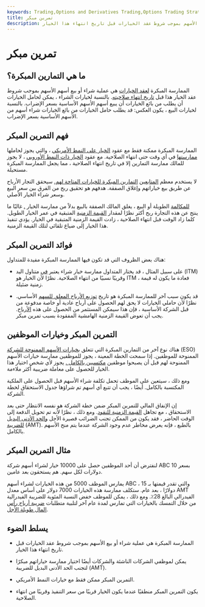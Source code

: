 ```yaml
---
keywords: Trading,Options and Derivatives Trading,Options Trading Strategy and Education,Options and Derivatives,Strategy and Education
title: تمرين مبكر
description: الممارسة المبكرة هي عملية شراء أو بيع الأسهم بموجب شروط عقد الخيارات قبل تاريخ انتهاء هذا الخيار.
---
```


# تمرين مبكر
## ما هي التمارين المبكرة؟

الممارسة المبكرة [لعقد الخيارات](/optionscontract) هي عملية شراء أو بيع أسهم الأسهم بموجب شروط عقد الخيار هذا قبل [تاريخ انتهاء صلاحيته](/expirationdate). بالنسبة لخيارات الشراء ، يمكن لحامل الخيارات أن يطلب من بائع الخيارات أن يبيع أسهم الأسهم الأساسية بسعر الإضراب. بالنسبة لخيارات البيع ، يكون العكس: قد يطلب حامل الخيارات من بائع الخيارات شراء أسهم من الأسهم الأساسية بسعر الإضراب.

## فهم التمرين المبكر

الممارسة المبكرة ممكنة فقط مع عقود [الخيار على النمط الأمريكي](/americanoption) ، والتي يجوز لحاملها [ممارستها](/exercise) في أي وقت حتى انتهاء الصلاحية. مع عقود [الخيار ذات النمط الأوروبي](/europeanoption) ، لا يجوز للمالك ممارسة التمارين إلا في تاريخ انتهاء الصلاحية ، مما يجعل الممارسة المبكرة مستحيلة.

لا يستخدم معظم [المتابعين](/trader) [التمارين المبكرة للخيارات المتاحة لهم.](/trader) سيحقق التجار الأرباح عن طريق بيع خياراتهم وإغلاق الصفقة. هدفهم هو تحقيق ربح من الفرق بين سعر البيع وسعر شراء الخيار الأصلي.

[للمكالمة](/calloption) الطويلة أو البيع ، يغلق المالك الصفقة بالبيع بدلاً من ممارسة الخيار [.](/putoption) غالبًا ما ينتج عن هذه التجارة ربح أكثر نظرًا لمقدار [القيمة الزمنية](/timevalue) المتبقية في عمر الخيار الطويل. كلما زاد الوقت قبل انتهاء الصلاحية ، زادت القيمة الزمنية المتبقية في الخيار. يؤدي تنفيذ هذا الخيار إلى ضياع تلقائي لتلك القيمة الزمنية.

## فوائد التمرين المبكر

هناك بعض الظروف التي قد تكون فيها الممارسة المبكرة مفيدة للمتداول:

- على سبيل المثال ، قد يختار المتداول ممارسة خيار شراء يعتبر [في](/inthemoney) متناول اليد (ITM) وقريبًا نسبيًا من انتهاء الصلاحية. نظرًا لأن الخيار هو ITM ، فعادة ما يكون له قيمة زمنية ضئيلة.

- قد يكون سبب آخر للممارسة المبكرة هو تاريخ [توزيع الأرباح المعلق للسهم](/ex-dividend) الأساسي. نظرًا لأن حاملي الخيارات لا يحق لهم الحصول على أرباح عادية أو خاصة مدفوعة من قبل الشركة الأساسية ، فإن هذا سيمكن المستثمر من الحصول على هذه [الأرباح](/dividend). يجب أن تعوض القيمة الزمنية الهامشية المفقودة بسبب تمرين مبكر.

## التمرين المبكر وخيارات الموظفين

هناك نوع آخر من التمارين المبكرة التي تتعلق [بخيارات الأسهم الممنوحة للشركة](/eso) (ESO) الممنوحة للموظفين. إذا سمحت الخطة المعينة ، يجوز للموظفين ممارسة خيارات الأسهم الممنوحة لهم قبل أن يصبحوا موظفين [مكتسبين بالكامل .](/fully-vested) يجوز لأي شخص اختيار هذا الخيار للحصول على معاملة ضريبية أكثر ملاءمة.

ومع ذلك ، سيتعين على الموظف تحمل تكلفة شراء الأسهم قبل الحصول على الملكية المكتسبة بالكامل. أيضًا ، يجب أن تتبع أي أسهم تم شراؤها جدول الاستحقاق لخطة الشركة.

إن الإنفاق المالي للتمرين المبكر ضمن خطة الشركة هو نفسه الانتظار حتى بعد الاستحقاق ، مع تجاهل [القيمة الزمنية للنقود](/timevalueofmoney). ومع ذلك ، نظرًا لأنه تم تحويل الدفعة إلى الوقت الحاضر ، فقد يكون من الممكن تجنب الضرائب قصيرة الأجل [والحد الأدنى البديل للضريبة](/alternativeminimumtax) (AMT). بالطبع ، فإنه يعرض مخاطر عدم وجود الشركة عندما يتم منح الأسهم بالكامل.

## مثال التمرين المبكر

لنفترض أن أحد الموظفين حصل على 10000 خيار لشراء أسهم شركة ABC بسعر 10 دولارات لكل سهم. هم يستحقون بعد عامين.

يمارس الموظف 5000 من هذه الخيارات لشراء أسهم ABC ، والتي تقدر قيمتها بـ 15 دولارًا ، بعد عام. ستكلف ممارسة هذه الخيارات 7000 دولار على أساس معدل AMT الفيدرالي البالغ 28٪. ومع ذلك ، يمكن للموظف خفض النسبة المئوية للضريبة الفيدرالية من خلال التمسك بالخيارات التي تمارس لمدة عام آخر لتلبية متطلبات [ضريبة أرباح رأس المال طويلة الأجل](/capital_gains_tax).

## يسلط الضوء

- الممارسة المبكرة هي عملية شراء أو بيع الأسهم بموجب شروط عقد الخيارات قبل تاريخ انتهاء هذا الخيار.

- يمكن لموظفي الشركات الناشئة والشركات أيضًا اختيار ممارسة خياراتهم مبكرًا لتجنب الحد الأدنى البديل للضريبة (AMT).

- التمرين المبكر ممكن فقط مع خيارات النمط الأمريكي.

- يكون التمرين المبكر منطقيًا عندما يكون الخيار قريبًا من سعر التنفيذ وقريبًا من انتهاء الصلاحية.

